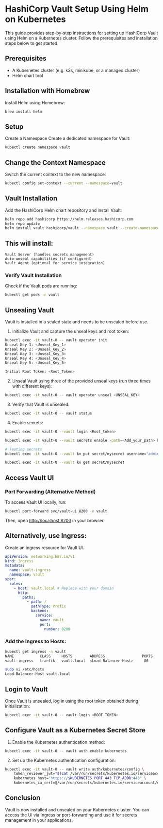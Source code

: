# HashiCorp Vault Setup Using Helm on Kubernetes

This guide provides step-by-step instructions for setting up HashiCorp Vault using Helm on a Kubernetes cluster. Follow the prerequisites and installation steps below to get started.

## Prerequisites

- A Kubernetes cluster (e.g. k3s, minikube, or a managed cluster)
- Helm chart tool

## Installation with Homebrew

Install Helm using Homebrew:

```bash
brew install helm
```

## Setup

Create a Namespace
Create a dedicated namespace for Vault:

```bash
kubectl create namespace vault
```

## Change the Context Namespace

Switch the current context to the new namespace:

```bash
kubectl config set-context --current --namespace=vault
```

## Vault Installation

Add the HashiCorp Helm chart repository and install Vault:

```bash
helm repo add hashicorp https://helm.releases.hashicorp.com
helm repo update
helm install vault hashicorp/vault --namespace vault --create-namespace
```

## This will install:

```
Vault Server (handles secrets management)
Auto-unseal capabilities (if configured)
Vault Agent (optional for service integration)
```

### Verify Vault Installation

Check if the Vault pods are running:

```bash
kubectl get pods -n vault
```

## Unsealing Vault

Vault is installed in a sealed state and needs to be unsealed before use.

1. Initialize Vault and capture the unseal keys and root token:

```bash
kubectl exec -it vault-0 -- vault operator init
Unseal Key 1: <Unseal_Key_1>
Unseal Key 2: <Unseal_Key_2>
Unseal Key 3: <Unseal_Key_3>
Unseal Key 4: <Unseal_Key_4>
Unseal Key 5: <Unseal_Key_5>

Initial Root Token: <Root_Token>
```

2. Unseal Vault using three of the provided unseal keys (run three times with different keys):

```bash
kubectl exec -it vault-0 -- vault operator unseal <UNSEAL_KEY>
```

3. Verify that Vault is unsealed:

```bash
kubectl exec -it vault-0 -- vault status
```

4. Enable secrets:

```bash
kubectl exec -it vault-0 --vault login <Root_token>

kubectl exec -it vault-0 --vault secrets enable -path=<Add_your_path> kv

# Testing secrets
kubectl exec -it vault-0 --vault kv put secret/mysecret username="admin" password="mypassword"

kubectl exec -it vault-0 --vault kv get secret/mysecret
```

## Access Vault UI

### Port Forwarding (Alternative Method)

To access Vault UI locally, run:

```bash
kubectl port-forward svc/vault-ui 8200 -n vault
```

Then, open [http://localhost:8200](http://localhost:8200) in your browser.

## Alternatively, use Ingress:

Create an ingress resource for Vault UI.

```yaml
apiVersion: networking.k8s.io/v1
kind: Ingress
metadata:
  name: vault-ingress
  namespace: vault
spec:
  rules:
    - host: vault.local # Replace with your domain
      http:
        paths:
          - path: /
            pathType: Prefix
            backend:
              service:
                name: vault
                port:
                  number: 8200
```

### Add the Ingress to Hosts:

```bash
kubectl get ingress -n vault
NAME            CLASS     HOSTS        ADDRESS                 PORTS   AGE
vault-ingress   traefik   vault.local  <Load-Balancer-Host>     80      10m

sudo vi /etc/hosts
Load-Balancer-Host vault.local
```

## Login to Vault

Once Vault is unsealed, log in using the root token obtained during initialization:

```bash
kubectl exec -it vault-0 -- vault login <ROOT_TOKEN>
```

## Configure Vault as a Kubernetes Secret Store

1. Enable the Kubernetes authentication method:

```bash
kubectl exec -it vault-0 -- vault auth enable kubernetes
```

2. Set up the Kubernetes authentication configuration:

```bash
kubectl exec -it vault-0 -- vault write auth/kubernetes/config \
    token_reviewer_jwt="$(cat /var/run/secrets/kubernetes.io/serviceaccount/token)" \
    kubernetes_host="https://$KUBERNETES_PORT_443_TCP_ADDR:443" \
    kubernetes_ca_cert=@/var/run/secrets/kubernetes.io/serviceaccount/ca.crt
```

## Conclusion

Vault is now installed and unsealed on your Kubernetes cluster. You can access the UI via Ingress or port-forwarding and use it for secrets management in your applications.
